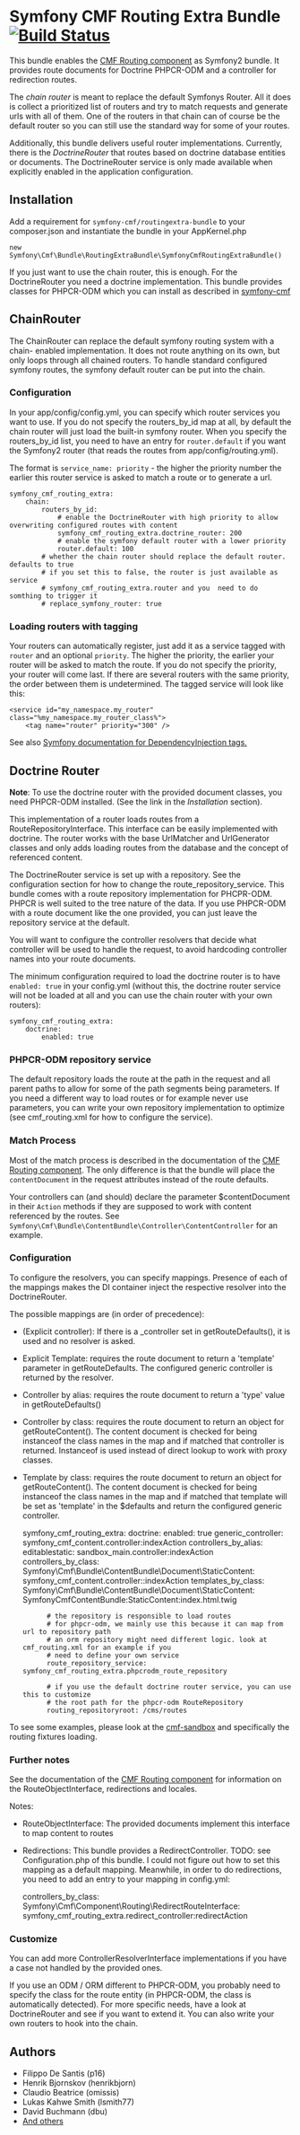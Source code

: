 # Symfony CMF Routing Extra Bundle [![Build Status](https://secure.travis-ci.org/symfony-cmf/RoutingExtraBundle.png)](http://travis-ci.org/symfony-cmf/RoutingExtraBundle)

This bundle enables the [CMF Routing component](https://github.com/symfony-cmf/Routing)
as Symfony2 bundle. It provides route documents for Doctrine PHPCR-ODM and a
controller for redirection routes.

The *chain router* is meant to replace the default Symfonys Router. All it does
is collect a prioritized list of routers and try to match requests and generate
urls with all of them. One of the routers in that chain can of course be the
default router so you can still use the standard way for some of your routes.

Additionally, this bundle delivers useful router implementations. Currently,
there is the *DoctrineRouter* that routes based on doctrine database entities
or documents. The DoctrineRouter service is only made available when explicitly
enabled in the application configuration.


## Installation

Add a requirement for ```symfony-cmf/routingextra-bundle``` to your
composer.json and instantiate the bundle in your AppKernel.php

    new Symfony\Cmf\Bundle\RoutingExtraBundle\SymfonyCmfRoutingExtraBundle()

If you just want to use the chain router, this is enough. For the
DoctrineRouter you need a doctrine implementation. This bundle provides classes
for PHPCR-ODM which you can install as described in
[symfony-cmf](https://github.com/symfony-cmf/symfony-cmf)


## ChainRouter

The ChainRouter can replace the default symfony routing system with a chain-
enabled implementation. It does not route anything on its own, but only loops
through all chained routers. To handle standard configured symfony routes, the
symfony default router can be put into the chain.

### Configuration

In your app/config/config.yml, you can specify which router services you want
to use. If you do not specify the routers_by_id map at all, by default the
chain router will just load the built-in symfony router. When you specify the
routers_by_id list, you need to have an entry for ``router.default`` if you
want the Symfony2 router (that reads the routes from app/config/routing.yml).

The format is ```service_name: priority``` - the higher the priority number the
earlier this router service is asked to match a route or to generate a url.

    symfony_cmf_routing_extra:
        chain:
            routers_by_id:
                # enable the DoctrineRouter with high priority to allow overwriting configured routes with content
                symfony_cmf_routing_extra.doctrine_router: 200
                # enable the symfony default router with a lower priority
                router.default: 100
            # whether the chain router should replace the default router. defaults to true
            # if you set this to false, the router is just available as service
            # symfony_cmf_routing_extra.router and you  need to do somthing to trigger it
            # replace_symfony_router: true

### Loading routers with tagging

Your routers can automatically register, just add it as a service tagged with `router` and an optional `priority`.
The higher the priority, the earlier your router will be asked to match the route. If you do not specify the priority,
your router will come last.
If there are several routers with the same priority, the order between them is undetermined.
The tagged service will look like this:

    <service id="my_namespace.my_router" class="%my_namespace.my_router_class%">
        <tag name="router" priority="300" />

See also [Symfony documentation for DependencyInjection tags.](http://symfony.com/doc/2.0/reference/dic_tags.html)


## Doctrine Router

**Note**: To use the doctrine router with the provided document classes, you
need PHPCR-ODM installed. (See the link in the *Installation* section).

This implementation of a router loads routes from a RouteRepositoryInterface.
This interface can be easily implemented with doctrine.
The router works with the base UrlMatcher and UrlGenerator classes and only
adds loading routes from the database and the concept of referenced content.

The DoctrineRouter service is set up with a repository. See the configuration
section for how to change the route_repository_service.
This bundle comes with a route repository implementation for PHCPR-ODM. PHPCR
is well suited to the tree nature of the data. If you use PHPCR-ODM with a
route document like the one provided, you can just leave the repository service
at the default.

You will want to configure the controller resolvers that decide what controller
will be used to handle the request, to avoid hardcoding controller names into
your route documents.

The minimum configuration required to load the doctrine router is to have
``enabled: true`` in your config.yml (without this, the doctrine router service
will not be loaded at all and you can use the chain router with your own routers):

    symfony_cmf_routing_extra:
        doctrine:
            enabled: true

### PHPCR-ODM repository service

The default repository loads the route at the path in the request and all
parent paths to allow for some of the path segments being parameters. If you
need a different way to load routes or for example never use parameters, you
can write your own repository implementation to optimize (see cmf_routing.xml
for how to configure the service).

### Match Process

Most of the match process is described in the documentation of the
[CMF Routing component](https://github.com/symfony-cmf/Routing). The only
difference is that the bundle will place the ``contentDocument`` in the request
attributes instead of the route defaults.

Your controllers can (and should) declare the parameter $contentDocument in their
``Action`` methods if they are supposed to work with content referenced by the
routes.
See ``Symfony\Cmf\Bundle\ContentBundle\Controller\ContentController`` for an
example.

### Configuration

To configure the resolvers, you can specify mappings. Presence of each of the
mappings makes the DI container inject the respective resolver into the
DoctrineRouter.

The possible mappings are (in order of precedence):

* (Explicit controller): If there is a _controller set in getRouteDefaults(),
    it is used and no resolver is asked.
* Explicit Template: requires the route document to return a 'template'
    parameter in getRouteDefaults. The configured generic controller is
    returned by the resolver.
* Controller by alias: requires the route document to return a 'type' value in
    getRouteDefaults()
* Controller by class: requires the route document to return an object for
    getRouteContent(). The content document is checked for being instanceof the
    class names in the map and if matched that controller is returned.
    Instanceof is used instead of direct lookup to work with proxy classes.
* Template by class: requires the route document to return an object for
    getRouteContent(). The content document is checked for being instanceof the
    class names in the map and if matched that template will be set as
    'template' in the $defaults and return the configured generic controller.

    symfony_cmf_routing_extra:
        doctrine:
            enabled: true
            generic_controller: symfony_cmf_content.controller:indexAction
            controllers_by_alias:
                editablestatic: sandbox_main.controller:indexAction
            controllers_by_class:
                Symfony\Cmf\Bundle\ContentBundle\Document\StaticContent: symfony_cmf_content.controller::indexAction
            templates_by_class:
                Symfony\Cmf\Bundle\ContentBundle\Document\StaticContent: SymfonyCmfContentBundle:StaticContent:index.html.twig

            # the repository is responsible to load routes
            # for phpcr-odm, we mainly use this because it can map from url to repository path
            # an orm repository might need different logic. look at cmf_routing.xml for an example if you
            # need to define your own service
            route_repository_service: symfony_cmf_routing_extra.phpcrodm_route_repository

            # if you use the default doctrine router service, you can use this to customize
            # the root path for the phpcr-odm RouteRepository
            routing_repositoryroot: /cms/routes

To see some examples, please look at the [cmf-sandbox](https://github.com/symfony-cmf/cmf-sandbox)
and specifically the routing fixtures loading.


### Further notes

See the documentation of the [CMF Routing component](https://github.com/symfony-cmf/Routing)
for information on the RouteObjectInterface,
redirections and locales.

Notes:

* RouteObjectInterface: The provided documents implement this interface to map
    content to routes
* Redirections: This bundle provides a RedirectController.
TODO: see Configuration.php of this bundle. I could not figure out how to set
this mapping as a default mapping. Meanwhile, in order to do redirections, you
need to add an entry to your mapping in config.yml:

    controllers_by_class:
        Symfony\Cmf\Component\Routing\RedirectRouteInterface:  symfony_cmf_routing_extra.redirect_controller:redirectAction


### Customize

You can add more ControllerResolverInterface implementations if you have a case
not handled by the provided ones.

If you use an ODM / ORM different to PHPCR-ODM, you probably need to specify
the class for the route entity (in PHPCR-ODM, the class is automatically
detected).
For more specific needs, have a look at DoctrineRouter and see if you want to
extend it. You can also write your own routers to hook into the chain.

## Authors

* Filippo De Santis (p16)
* Henrik Bjornskov (henrikbjorn)
* Claudio Beatrice (omissis)
* Lukas Kahwe Smith (lsmith77)
* David Buchmann (dbu)
* [And others](https://github.com/symfony-cmf/RoutingExtraBundle/contributors)
